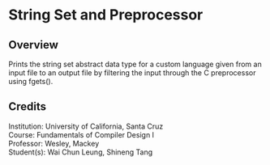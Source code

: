 # String Set and Preprocessor

## Overview
Prints the string set abstract data type for a custom language given from an input file 
to an output file by filtering the input through the C preprocessor using fgets(). 

## Credits
Institution: University of California, Santa Cruz<br/>
Course: Fundamentals of Compiler Design I<br/>
Professor: Wesley, Mackey<br/>
Student(s): Wai Chun Leung, Shineng Tang